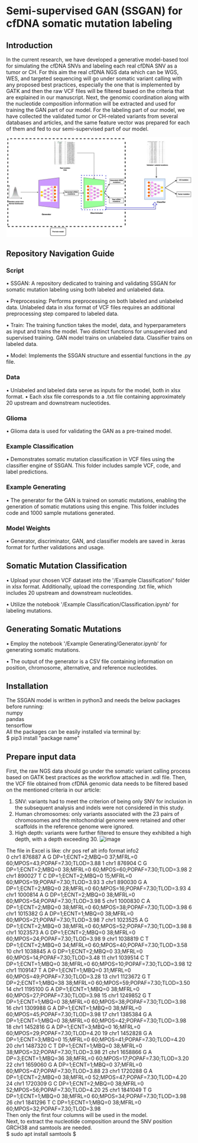# Semi-supervised GAN (SSGAN) for cfDNA somatic mutation labeling


## Introduction
In the current research, we have developed a generative model-based tool for simulating the cfDNA SNVs and labeling each real cfDNA SNV as a tumor or CH. For this aim the real cfDNA NGS data which can be WGS, WES, and targeted sequencing will go under somatic variant calling with any proposed best practices, especially the one that is implemented by GATK and then the raw VCF files will be filtered based on the criteria that are explained in our manuscript. Next, the genomic coordination along with the nucleotide composition information will be extracted and used for training the GAN part of our model.
For the labeling part of our model, we have collected the validated tumor or CH-related variants from several databases and articles, and the same feature vector was prepared for each of them and fed to our semi-supervised part of our model.

![Image](sgan_model.jpg "icon")

## Repository Navigation Guide

### Script

•	SSGAN: A repository dedicated to training and validating SSGAN for somatic mutation labeling using both labeled and unlabeled data.

•	Preprocessing: Performs preprocessing on both labeled and unlabeled data. Unlabeled data in xlsx format of VCF files requires an additional preprocessing step compared to labeled data.

•	Train: The training function takes the model, data, and hyperparameters as input and trains the model. Two distinct functions for unsupervised and supervised training. GAN model trains on unlabeled data. Classifier trains on labeled data.

•	Model: Implements the SSGAN structure and essential functions in the .py file.

### Data
•	Unlabeled and labeled data serve as inputs for the model, both in xlsx format.
•	Each xlsx file corresponds to a .txt file containing approximately 20 upstream and downstream nucleotides.
### Glioma
•	Glioma data is used for validating the GAN as a pre-trained model.
### Example Classification
•	Demonstrates somatic mutation classification in VCF files using the classifier engine of SSGAN. This folder includes sample VCF, code, and label predictions.
### Example Generating
•	The generator for the GAN is trained on somatic mutations, enabling the generation of somatic mutations using this engine. This folder includes code and 1000 sample mutations generated.
### Model Weights
•	Generator, discriminator, GAN, and classifier models are saved in .keras format for further validations and usage.

## Somatic Mutation Classification

• Upload your chosen VCF dataset into the '/Example Classification/' folder in xlsx format. Additionally, upload the corresponding .txt file, which includes 20 upstream and downstream nucleotides. 

• Utilize the notebook '/Example Classification/Classification.ipynb' for labeling mutations.

## Generating Somatic Mutations

• Employ the notebook '/Example Generating/Generator.ipynb' for generating somatic mutations. 

• The output of the generator is a CSV file containing information on position, chromosome, alternative, and reference nucleotides.


## Installation

The SSGAN model is written in python3 and needs the below packages before running:\
numpy\
pandas\
tensorflow\
All the packages can be easily installed via terminal by:\
$ pip3 install "package name"

## Prepare input data

First, the raw NGS data should go under the somatic variant calling process based on GATK best practices as the workflow attached in .wdl file. Then, the VCF file obtained from cfDNA genomic data needs to be filtered based on the mentioned criteria in our article:

1)	SNV: variants had to meet the criterion of being only SNV for inclusion in the subsequent analysis and indels were not considered in this study.
2)	Human chromosomes: only variants associated with the 23 pairs of chromosomes and the mitochondrial genome were retained and other scaffolds in the reference genome were ignored.
3)	High depth: variants were further filtered to ensure they exhibited a high depth, with a depth exceeding 30.
![image](https://github.com/FPalizban/SSGAN/assets/53061350/9e694d2f-7770-4e4d-9ca1-b367ff33a9a6)

The file in Excel is like:
	chr	pos	ref	alt	info	format	info2	
0	chr1	876887	A	G	DP=1;ECNT=2;MBQ=0	37;MFRL=0	60;MPOS=43;POPAF=7.30;TLOD=3.88	
1	chr1	876904	C	G	DP=1;ECNT=2;MBQ=0	38;MFRL=0	60;MPOS=60;POPAF=7.30;TLOD=3.98	
2	chr1	890027	T	C	DP=1;ECNT=2;MBQ=0	15;MFRL=0	60;MPOS=19;POPAF=7.30;TLOD=3.93	
3	chr1	890030	G	A	DP=1;ECNT=2;MBQ=0	28;MFRL=0	60;MPOS=16;POPAF=7.30;TLOD=3.93	
4	chr1	1000814	A	G	DP=1;ECNT=2;MBQ=0	38;MFRL=0	60;MPOS=54;POPAF=7.30;TLOD=3.98	
5	chr1	1000830	C	A	DP=1;ECNT=2;MBQ=0	38;MFRL=0	60;MPOS=38;POPAF=7.30;TLOD=3.98	
6	chr1	1015382	G	A	DP=1;ECNT=1;MBQ=0	38;MFRL=0	60;MPOS=21;POPAF=7.30;TLOD=3.98	
7	chr1	1023525	A	G	DP=1;ECNT=2;MBQ=0	38;MFRL=0	60;MPOS=52;POPAF=7.30;TLOD=3.98	
8	chr1	1023573	A	G	DP=1;ECNT=2;MBQ=0	38;MFRL=0	60;MPOS=24;POPAF=7.30;TLOD=3.98	
9	chr1	1038819	C	T	DP=1;ECNT=2;MBQ=0	34;MFRL=0	60;MPOS=40;POPAF=7.30;TLOD=3.58	
10	chr1	1038845	A	G	DP=1;ECNT=2;MBQ=0	33;MFRL=0	60;MPOS=14;POPAF=7.30;TLOD=3.48	
11	chr1	1039514	C	T	DP=1;ECNT=1;MBQ=0	38;MFRL=0	60;MPOS=10;POPAF=7.30;TLOD=3.98	
12	chr1	1109147	T	A	DP=1;ECNT=1;MBQ=0	31;MFRL=0	60;MPOS=49;POPAF=7.30;TLOD=3.28	
13	chr1	1123672	G	T	DP=2;ECNT=1;MBQ=38	38;MFRL=0	60;MPOS=59;POPAF=7.30;TLOD=3.50	
14	chr1	1195100	G	A	DP=1;ECNT=1;MBQ=0	38;MFRL=0	60;MPOS=27;POPAF=7.30;TLOD=3.98	
15	chr1	1249852	G	T	DP=1;ECNT=1;MBQ=0	38;MFRL=0	60;MPOS=38;POPAF=7.30;TLOD=3.98	
16	chr1	1309988	G	A	DP=1;ECNT=1;MBQ=0	38;MFRL=0	60;MPOS=45;POPAF=7.30;TLOD=3.98	
17	chr1	1385384	G	A	DP=1;ECNT=1;MBQ=0	38;MFRL=0	60;MPOS=42;POPAF=7.30;TLOD=3.98	
18	chr1	1452816	G	A	DP=1;ECNT=3;MBQ=0	16;MFRL=0	60;MPOS=29;POPAF=7.30;TLOD=4.20	
19	chr1	1452828	G	A	DP=1;ECNT=3;MBQ=0	15;MFRL=0	60;MPOS=41;POPAF=7.30;TLOD=4.20	
20	chr1	1487320	C	T	DP=1;ECNT=1;MBQ=0	38;MFRL=0	38;MPOS=32;POPAF=7.30;TLOD=3.98	
21	chr1	1658866	G	A	DP=3;ECNT=1;MBQ=36	38;MFRL=0	60;MPOS=17;POPAF=7.30;TLOD=3.20	
22	chr1	1659060	G	A	DP=1;ECNT=1;MBQ=0	37;MFRL=0	60;MPOS=47;POPAF=7.30;TLOD=3.88	
23	chr1	1720288	G	A	DP=1;ECNT=2;MBQ=0	38;MFRL=0	52;MPOS=47;POPAF=7.30;TLOD=4.20	
24	chr1	1720309	G	C	DP=1;ECNT=2;MBQ=0	38;MFRL=0	52;MPOS=56;POPAF=7.30;TLOD=4.20	
25	chr1	1841049	T	G	DP=1;ECNT=1;MBQ=0	38;MFRL=0	60;MPOS=34;POPAF=7.30;TLOD=3.98	
26	chr1	1841296	T	C	DP=1;ECNT=1;MBQ=0	38;MFRL=0	60;MPOS=32;POPAF=7.30;TLOD=3.98\
Then only the first four columns will be used in the model.\
Next, to extract the nucleotide composition around the SNV position GRCH38 and samtools are needed.\
$ sudo apt install samtools
$ 



